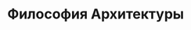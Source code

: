 <!-- .slide:    data-background-color="#000" -->
<!-- .slide:    data-background-image="css/theme/img/blueprint.png" -->
<!-- .slide:    class="center center-horizontal" -->

# Философия Архитектуры